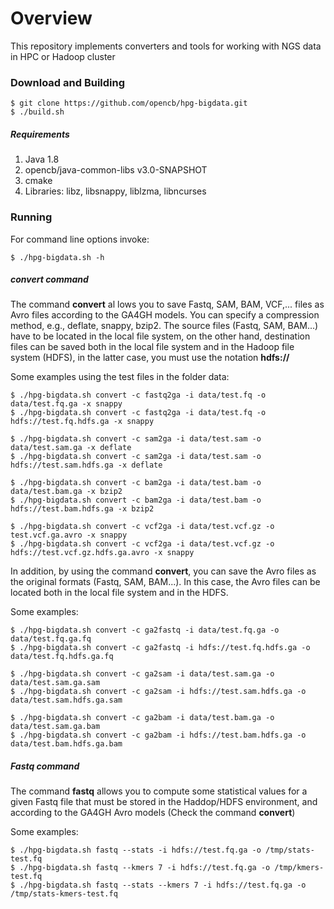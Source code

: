 # Overview
This repository implements converters and tools for working with NGS data in HPC or Hadoop cluster


### Download and Building


    $ git clone https://github.com/opencb/hpg-bigdata.git
    $ ./build.sh

##### Requirements

  1. Java 1.8
  2. opencb/java-common-libs v3.0-SNAPSHOT
  3. cmake
  4. Libraries: libz, libsnappy, liblzma, libncurses

### Running


  For command line options invoke:

    $ ./hpg-bigdata.sh -h



##### convert command


  The command **convert** al lows you to save Fastq, SAM, BAM, VCF,... files as Avro files according to the GA4GH models. You can specify a compression method, e.g., deflate, snappy, bzip2.
  The source files (Fastq, SAM, BAM...) have to be located in the local file system, on the other hand, destination files can be saved both in the local file system and in the Hadoop file system (HDFS), in the latter case, you must use the notation **hdfs://**
  
  Some examples using the test files in the folder data:
   
    $ ./hpg-bigdata.sh convert -c fastq2ga -i data/test.fq -o data/test.fq.ga -x snappy
    $ ./hpg-bigdata.sh convert -c fastq2ga -i data/test.fq -o hdfs://test.fq.hdfs.ga -x snappy
    
    $ ./hpg-bigdata.sh convert -c sam2ga -i data/test.sam -o data/test.sam.ga -x deflate
    $ ./hpg-bigdata.sh convert -c sam2ga -i data/test.sam -o hdfs://test.sam.hdfs.ga -x deflate
    
    $ ./hpg-bigdata.sh convert -c bam2ga -i data/test.bam -o data/test.bam.ga -x bzip2
    $ ./hpg-bigdata.sh convert -c bam2ga -i data/test.bam -o hdfs://test.bam.hdfs.ga -x bzip2

    $ ./hpg-bigdata.sh convert -c vcf2ga -i data/test.vcf.gz -o test.vcf.ga.avro -x snappy
    $ ./hpg-bigdata.sh convert -c vcf2ga -i data/test.vcf.gz -o hdfs://test.vcf.gz.hdfs.ga.avro -x snappy

  In addition, by using the command **convert**, you can save the Avro files as the original formats (Fastq, SAM, BAM...). In this case, the Avro files can be located both in the local file system and in the HDFS. 
  
  Some examples:
   
    $ ./hpg-bigdata.sh convert -c ga2fastq -i data/test.fq.ga -o data/test.fq.ga.fq
    $ ./hpg-bigdata.sh convert -c ga2fastq -i hdfs://test.fq.hdfs.ga -o data/test.fq.hdfs.ga.fq 
    
    $ ./hpg-bigdata.sh convert -c ga2sam -i data/test.sam.ga -o data/test.sam.ga.sam
    $ ./hpg-bigdata.sh convert -c ga2sam -i hdfs://test.sam.hdfs.ga -o data/test.sam.hdfs.ga.sam
    
    $ ./hpg-bigdata.sh convert -c ga2bam -i data/test.bam.ga -o data/test.sam.ga.bam
    $ ./hpg-bigdata.sh convert -c ga2bam -i hdfs://test.bam.hdfs.ga -o data/test.bam.hdfs.ga.bam
   

##### Fastq command


  The command **fastq** allows you to compute some statistical values for a given Fastq file that must be stored in the Haddop/HDFS environment, and according to the GA4GH Avro models (Check the command **convert**)
  
  Some examples:
   
    $ ./hpg-bigdata.sh fastq --stats -i hdfs://test.fq.ga -o /tmp/stats-test.fq
    $ ./hpg-bigdata.sh fastq --kmers 7 -i hdfs://test.fq.ga -o /tmp/kmers-test.fq
    $ ./hpg-bigdata.sh fastq --stats --kmers 7 -i hdfs://test.fq.ga -o /tmp/stats-kmers-test.fq
    
    
